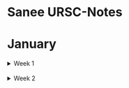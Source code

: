 # Sanee URSC-Notes

# January

<details>
  <summary>Week 1</summary>


<details>
  <summary>Day 1</summary>

</details>
<details>
  <summary>Day 2</summary>

</details>
</details>

<br/>

<details>
  <summary>Week 2</summary>
<br/>
<details>
  <summary>Day 1</summary>

  * Tried to run Hello World on [ZCU102](https://docs.xilinx.com/v/u/en-US/ug1182-zcu102-eval-bd) evaluation kit.

  * Got familiar with vitis ai and attempted to run hello world.
  
  -> [Hello world video using Xilinx Zynq, Vivado 2020, and Vitis
](https://www.youtube.com/watch?v=Mb-cStd4Tqs)

  -> [Xillinx Vitis Introduction| Hello World with Vitis
](https://www.youtube.com/watch?v=LU9hP7KLDgE&t=452s)

 -> [FSBL Generation](https://www.css-techhelp.com/post/fsbl-creation-and-source-debug-in-xilinx-vitis-2019-2)
</details>


</details>
